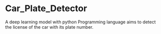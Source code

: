 # Car_Plate_Detector
A deep learning model with python Programming language aims to detect the license of the car with its plate number.
